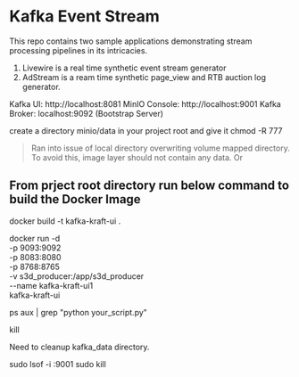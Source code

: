 # Kafka Event Stream
This repo contains two sample applications demonstrating stream processing pipelines in its intricacies. 
1. Livewire is a real time synthetic event stream generator
2. AdStream is a ream time synthetic page_view and RTB auction log generator. 


Kafka UI: http://localhost:8081
MinIO Console: http://localhost:9001
Kafka Broker: localhost:9092 (Bootstrap Server)


create a directory minio/data in your project root and give it chmod -R 777 



> Ran into issue of local directory overwriting volume mapped directory. 
To avoid this, image layer should not contain any data. 
Or 


## From prject root directory run below command to build the Docker Image
docker build -t kafka-kraft-ui .

docker run -d \
  -p 9093:9092 \
  -p 8083:8080 \
  -p 8768:8765 \
  -v s3d_producer:/app/s3d_producer \
  --name kafka-kraft-ui1 \
  kafka-kraft-ui





ps aux | grep "python your_script.py"

kill <PID>

Need to cleanup kafka_data directory. 


sudo lsof -i :9001
sudo kill <PID>

